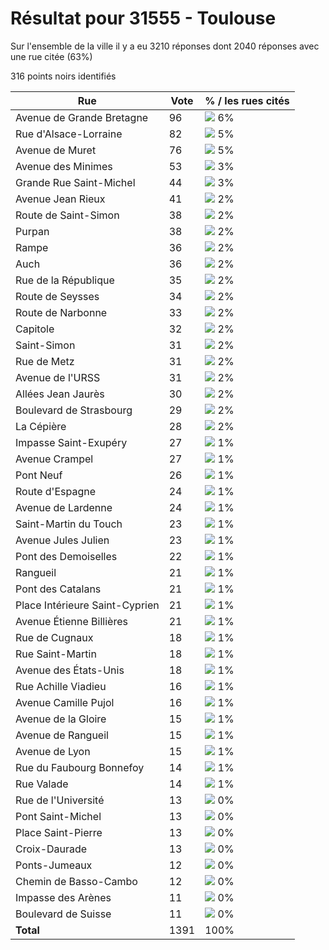 # Résultat pour 31555 - Toulouse

Sur l'ensemble de la ville il y a eu 3210 réponses dont 2040 réponses avec une rue citée (63%)

316 points noirs identifiés

| Rue | Vote | % / les rues cités|
|-----|------|-------------------|
| Avenue de Grande Bretagne | 96 | <img src="../../img/bar_6.gif" />&nbsp;6%|
| Rue d'Alsace-Lorraine | 82 | <img src="../../img/bar_5.gif" />&nbsp;5%|
| Avenue de Muret | 76 | <img src="../../img/bar_5.gif" />&nbsp;5%|
| Avenue des Minimes | 53 | <img src="../../img/bar_3.gif" />&nbsp;3%|
| Grande Rue Saint-Michel | 44 | <img src="../../img/bar_3.gif" />&nbsp;3%|
| Avenue Jean Rieux | 41 | <img src="../../img/bar_2.gif" />&nbsp;2%|
| Route de Saint-Simon | 38 | <img src="../../img/bar_2.gif" />&nbsp;2%|
| Purpan | 38 | <img src="../../img/bar_2.gif" />&nbsp;2%|
| Rampe | 36 | <img src="../../img/bar_2.gif" />&nbsp;2%|
| Auch | 36 | <img src="../../img/bar_2.gif" />&nbsp;2%|
| Rue de la République | 35 | <img src="../../img/bar_2.gif" />&nbsp;2%|
| Route de Seysses | 34 | <img src="../../img/bar_2.gif" />&nbsp;2%|
| Route de Narbonne | 33 | <img src="../../img/bar_2.gif" />&nbsp;2%|
| Capitole | 32 | <img src="../../img/bar_2.gif" />&nbsp;2%|
| Saint-Simon | 31 | <img src="../../img/bar_2.gif" />&nbsp;2%|
| Rue de Metz | 31 | <img src="../../img/bar_2.gif" />&nbsp;2%|
| Avenue de l'URSS | 31 | <img src="../../img/bar_2.gif" />&nbsp;2%|
| Allées Jean Jaurès | 30 | <img src="../../img/bar_2.gif" />&nbsp;2%|
| Boulevard de Strasbourg | 29 | <img src="../../img/bar_2.gif" />&nbsp;2%|
| La Cépière | 28 | <img src="../../img/bar_2.gif" />&nbsp;2%|
| Impasse Saint-Exupéry | 27 | <img src="../../img/bar_1.gif" />&nbsp;1%|
| Avenue Crampel | 27 | <img src="../../img/bar_1.gif" />&nbsp;1%|
| Pont Neuf | 26 | <img src="../../img/bar_1.gif" />&nbsp;1%|
| Route d'Espagne | 24 | <img src="../../img/bar_1.gif" />&nbsp;1%|
| Avenue de Lardenne | 24 | <img src="../../img/bar_1.gif" />&nbsp;1%|
| Saint-Martin du Touch | 23 | <img src="../../img/bar_1.gif" />&nbsp;1%|
| Avenue Jules Julien | 23 | <img src="../../img/bar_1.gif" />&nbsp;1%|
| Pont des Demoiselles | 22 | <img src="../../img/bar_1.gif" />&nbsp;1%|
| Rangueil | 21 | <img src="../../img/bar_1.gif" />&nbsp;1%|
| Pont des Catalans | 21 | <img src="../../img/bar_1.gif" />&nbsp;1%|
| Place Intérieure Saint-Cyprien | 21 | <img src="../../img/bar_1.gif" />&nbsp;1%|
| Avenue Étienne Billières | 21 | <img src="../../img/bar_1.gif" />&nbsp;1%|
| Rue de Cugnaux | 18 | <img src="../../img/bar_1.gif" />&nbsp;1%|
| Rue Saint-Martin | 18 | <img src="../../img/bar_1.gif" />&nbsp;1%|
| Avenue des États-Unis | 18 | <img src="../../img/bar_1.gif" />&nbsp;1%|
| Rue Achille Viadieu | 16 | <img src="../../img/bar_1.gif" />&nbsp;1%|
| Avenue Camille Pujol | 16 | <img src="../../img/bar_1.gif" />&nbsp;1%|
| Avenue de la Gloire | 15 | <img src="../../img/bar_1.gif" />&nbsp;1%|
| Avenue de Rangueil | 15 | <img src="../../img/bar_1.gif" />&nbsp;1%|
| Avenue de Lyon | 15 | <img src="../../img/bar_1.gif" />&nbsp;1%|
| Rue du Faubourg Bonnefoy | 14 | <img src="../../img/bar_1.gif" />&nbsp;1%|
| Rue Valade | 14 | <img src="../../img/bar_1.gif" />&nbsp;1%|
| Rue de l'Université | 13 | <img src="../../img/bar_0.gif" />&nbsp;0%|
| Pont Saint-Michel | 13 | <img src="../../img/bar_0.gif" />&nbsp;0%|
| Place Saint-Pierre | 13 | <img src="../../img/bar_0.gif" />&nbsp;0%|
| Croix-Daurade | 13 | <img src="../../img/bar_0.gif" />&nbsp;0%|
| Ponts-Jumeaux | 12 | <img src="../../img/bar_0.gif" />&nbsp;0%|
| Chemin de Basso-Cambo | 12 | <img src="../../img/bar_0.gif" />&nbsp;0%|
| Impasse des Arènes | 11 | <img src="../../img/bar_0.gif" />&nbsp;0%|
| Boulevard de Suisse | 11 | <img src="../../img/bar_0.gif" />&nbsp;0%|
| **Total** | 1391 | 100%|

